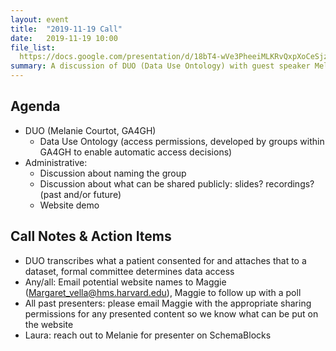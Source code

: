 ```yaml
---
layout: event
title:  "2019-11-19 Call"
date:   2019-11-19 10:00
file_list:
  https://docs.google.com/presentation/d/18bT4-wVe3PheeiMLKRvQxpXoCeSjzH3Hj-Axn6V2VFE/edit#slide=id.g78fcc90ba3_2_110
summary: A discussion of DUO (Data Use Ontology) with guest speaker Melanie Courtot from GA4GH. Also some discussion on administrative topics surrounding our group name and web presence.
---
```

## Agenda
- DUO (Melanie Courtot, GA4GH)
  - Data Use Ontology (access permissions, developed by groups within GA4GH to
  enable automatic access decisions)
- Administrative:
  - Discussion about naming the group
  - Discussion about what can be shared publicly: slides? recordings? (past and/or future)
  - Website demo


## Call Notes & Action Items
- DUO transcribes what a patient consented for and attaches that to a dataset, formal committee determines data access
- Any/all: Email potential website names to Maggie (Margaret_vella@hms.harvard.edu), Maggie to follow up with a poll
- All past presenters: please email Maggie with the appropriate sharing permissions for any presented content so we know what can be put on the website
- Laura: reach out to Melanie for presenter on SchemaBlocks
